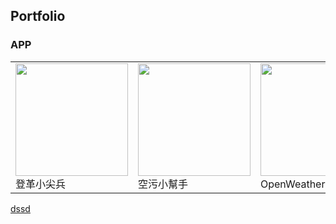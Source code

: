 ## Portfolio

### APP
<table>
    <tbody>
        <tr>
            <td>
                <a href="https://www.cakeresume.com/portfolios/a855ff" target="_blank">
                <img src="https://media.cakeresume.com/image/upload/s--HdKxt37g--/c_pad,fl_png8,h_180,w_240/v1562837845/v1hw640axbz5xspxmhq2.png" width="180px">
                </a><br>
                登革小尖兵
            </td>
            <td>
                <a href="https://www.cakeresume.com/portfolios/ca632d" target="_blank">
                <img src="https://media.cakeresume.com/image/upload/s--Fje6r4ut--/c_pad,fl_png8,h_180,w_240/v1562842888/jnltvnaz0gim7zyha3e6.png" width="180px">
                </a><br>
                空污小幫手
            </td>
            <td>
                <a href="https://www.cakeresume.com/portfolios/openweather" target="_blank">
                <img src="https://media.cakeresume.com/image/upload/s--fcTLU8SP--/c_pad,fl_png8,h_180,w_240/v1562839082/pbcdulfl5u3iqpjmxsyc.png" width="180px">
                </a><br>
                OpenWeather天氣
            </td>
            <td>
                <a href="https://www.cakeresume.com/portfolios/app-9d4328" target="_blank">
                <img src="https://media.cakeresume.com/image/upload/s--92UaPb_d--/c_pad,fl_png8,h_180,w_240/v1562912419/gywh5us8jevtnrqvpp0t.png" width="180px">
                </a><br>
                台灣即時水情APP
            </td>
        </tr>
        <tr>
        </tr>
    </tbody>
</table>
<a href="http://sadsadas.com" target="_blank">dssd</a>
